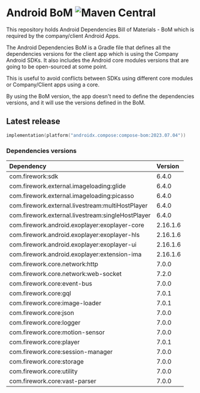 # Android BoM ![Maven Central](https://maven-badges.herokuapp.com/maven-central/com.firework/firework-bom/badge.svg)

This repository holds Android Dependencies Bill of Materials - BoM which is required by the company/client Android Apps.

The Android Dependencies BoM is a Gradle file that defines all the dependencies versions for the client app which is using the Company Android SDKs.
It also includes the Android core modules versions that are going to be open-sourced at some point.

This is useful to avoid conflicts between SDKs using different core modules or Company/Client apps using a core.

By using the BoM version, the app doesn't need to define the dependencies versions, and it will use the versions defined in the BoM.

## Latest release

```kotlin
implementation(platform("androidx.compose:compose-bom:2023.07.04"))
```

### Dependencies versions

| Dependency                                        | Version  |
| :------------------------------------------------ |:---------|
| com.firework:sdk                                  | 6.4.0    |
| com.firework.external.imageloading:glide          | 6.4.0    |
| com.firework.external.imageloading:picasso        | 6.4.0    |
| com.firework.external.livestream:multiHostPlayer  | 6.4.0    |
| com.firework.external.livestream:singleHostPlayer | 6.4.0    |
| com.firework.android.exoplayer:exoplayer-core     | 2.16.1.6 |
| com.firework.android.exoplayer:exoplayer-hls      | 2.16.1.6 |
| com.firework.android.exoplayer:exoplayer-ui       | 2.16.1.6 |
| com.firework.android.exoplayer:extension-ima      | 2.16.1.6 |
| com.firework.core.network:http                    | 7.0.0    |
| com.firework.core.network:web-socket              | 7.2.0    |
| com.firework.core:event-bus                       | 7.0.0    |
| com.firework.core:gql                             | 7.0.1    |
| com.firework.core:image-loader                    | 7.0.1    |
| com.firework.core:json                            | 7.0.0    |
| com.firework.core:logger                          | 7.0.0    |
| com.firework.core:motion-sensor                   | 7.0.0    |
| com.firework.core:player                          | 7.0.1    |
| com.firework.core:session-manager                 | 7.0.0    |
| com.firework.core:storage                         | 7.0.0    |
| com.firework.core:utility                         | 7.0.0    |
| com.firework.core:vast-parser                     | 7.0.0    |
